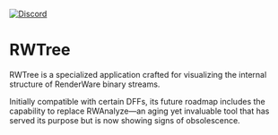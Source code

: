 [![Discord](https://img.shields.io/discord/1199799302780883087?style=for-the-badge&label=DISCORD&color=%235865F2&link=https%3A%2F%2Fdiscord.gg%2F7bGHskQb2j)](https://discord.gg/7bGHskQb2j)
# RWTree

RWTree is a specialized application crafted for visualizing the internal structure of RenderWare binary streams.

Initially compatible with certain DFFs, its future roadmap includes the capability to replace RWAnalyze—an aging yet invaluable tool that has served its purpose but is now showing signs of obsolescence.

